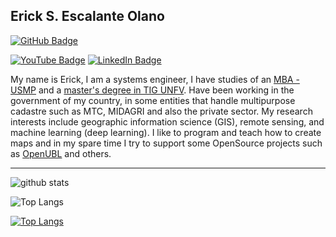 ## Erick S. Escalante Olano

[![GitHub Badge](https://img.shields.io/github/followers/olanaso?style=social)](https://github.com/olanaso?tab=followers)    

[![YouTube Badge](https://img.shields.io/badge/My-YouTube-red)](https://www.youtube.com/channel/UCdpgazzn4CQQmusm2XIHFlw)
[![LinkedIn Badge](https://img.shields.io/badge/My-LinkedIn-blue)](https://www.linkedin.com/in/erick-escalante-olano-b2654332/)

My name is Erick, I am a systems engineer, I have studies of an [MBA - USMP](http://www.administracion.usmp.edu.pe/postgrado/maestrias/maestria-en-administracion-de-negocios-mba/) and a [master's degree in TIG  UNFV](http://www.unfv.edu.pe/eupg/index.php/maestrias/ingenieria-arquitectura-y-ciencias-basicas/tecnologia-de-informacion-geografica). Have been working in the government of my country, in some entities that handle multipurpose cadastre such as MTC, MIDAGRI and also the private sector. My research interests include geographic information science (GIS), remote sensing, and machine learning (deep learning). I like to program and teach how to create maps and in my spare time I try to support some OpenSource projects such as  [OpenUBL](https://project-openubl.github.io/community/team/) and others.

---

![github stats](https://github-readme-stats.vercel.app/api?username=olanaso&show_icons=true)

![Top Langs](https://github-readme-stats.vercel.app/api/top-langs/?username=olanaso&langs_count=7&hide=html)

[![Top Langs](https://github-readme-stats.vercel.app/api/top-langs/?username=olanaso&layout=compact)](https://github.com/anuraghazra/github-readme-stats)

